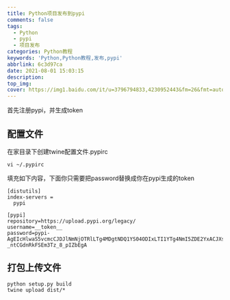 ```yaml
---
title: Python项目发布到pypi
comments: false
tags:
  - Python
  - pypi
  - 项目发布
categories: Python教程
keywords: 'Python,Python教程,发布,pypi'
abbrlink: 6c3d97ca
date: 2021-08-01 15:03:15
description:
top_img:
cover: https://img1.baidu.com/it/u=3796794833,4230952443&fm=26&fmt=auto&gp=0.jpg
---
```


首先注册pypi，并生成token

## 配置文件
在家目录下创建twine配置文件.pypirc

```shell
vi ~/.pypirc
```

填充如下内容，下面你只需要把password替换成你在pypi生成的token

```shell
[distutils]
index-servers =
  pypi

[pypi]
repository=https://upload.pypi.org/legacy/
username=__token__
password=pypi-AgEIcHlwaS5vcmcCJDJlNmNjOTRlLTg4MDgtNDQ1YS04ODIxLTI1YTg4NmI5ZDE2YxACJXsicGVybWlzc2lbbnMiOiAidXNlciIsICJ26XJzdfsdfsfdsfdsfX0AAAYgVJykZg2EBQ_QsLIQ-_ntCGdnRkFSEm3Tz_8_pIZbEgA
```

## 打包上传文件

```shell
python setup.py build
twine upload dist/*
```


